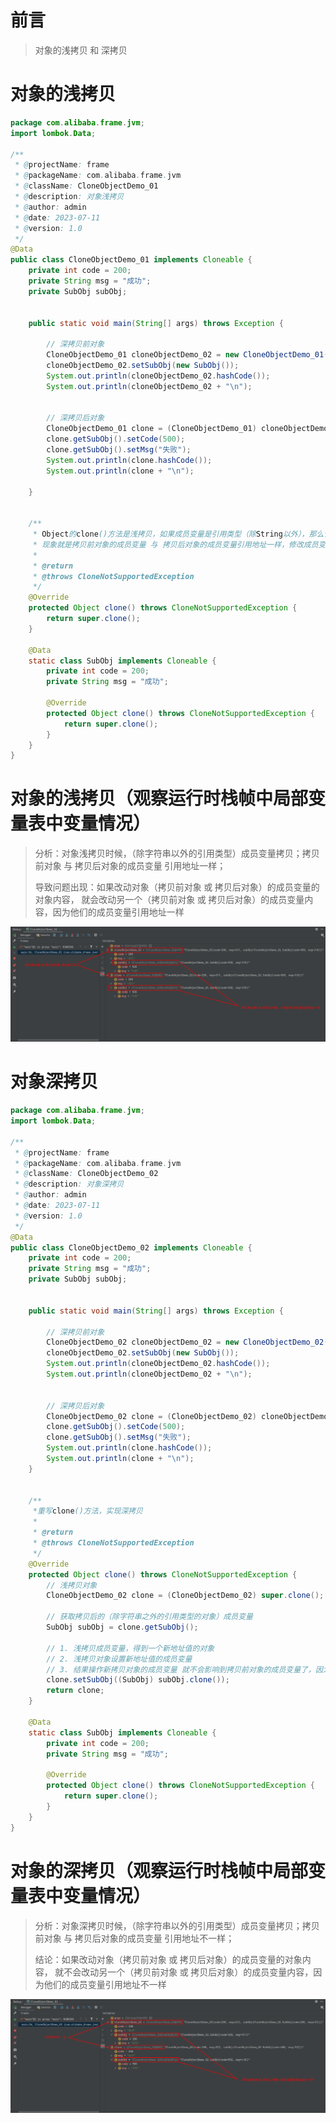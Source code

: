 # 前言

<font face="幼圆">

> 对象的浅拷贝 和 深拷贝

</font>

# 对象的浅拷贝

```java 
package com.alibaba.frame.jvm;
import lombok.Data;

/**
 * @projectName: frame
 * @packageName: com.alibaba.frame.jvm
 * @className: CloneObjectDemo_01
 * @description: 对象浅拷贝
 * @author: admin
 * @date: 2023-07-11
 * @version: 1.0
 */
@Data
public class CloneObjectDemo_01 implements Cloneable {
	private int code = 200;
	private String msg = "成功";
	private SubObj subObj;


	public static void main(String[] args) throws Exception {

		// 深拷贝前对象
		CloneObjectDemo_01 cloneObjectDemo_02 = new CloneObjectDemo_01();
		cloneObjectDemo_02.setSubObj(new SubObj());
		System.out.println(cloneObjectDemo_02.hashCode());
		System.out.println(cloneObjectDemo_02 + "\n");


		// 深拷贝后对象
		CloneObjectDemo_01 clone = (CloneObjectDemo_01) cloneObjectDemo_02.clone();
		clone.getSubObj().setCode(500);
		clone.getSubObj().setMsg("失败");
		System.out.println(clone.hashCode());
		System.out.println(clone + "\n");

	}


	/**
	 * Object的clone()方法是浅拷贝，如果成员变量是引用类型（除String以外），那么该成员变量拷贝的是引用地址；
	 * 现象就是拷贝前对象的成员变量 与 拷贝后对象的成员变量引用地址一样，修改成员变量里的内容会影响到另一个拷贝对象的成员变量的内容
	 *
	 * @return
	 * @throws CloneNotSupportedException
	 */
	@Override
	protected Object clone() throws CloneNotSupportedException {
		return super.clone();
	}

	@Data
	static class SubObj implements Cloneable {
		private int code = 200;
		private String msg = "成功";

		@Override
		protected Object clone() throws CloneNotSupportedException {
			return super.clone();
		}
	}
}
```

# 对象的浅拷贝（观察运行时栈帧中局部变量表中变量情况）

<font face="幼圆">

> 分析：对象浅拷贝时候，（除字符串以外的引用类型）成员变量拷贝；拷贝前对象 与 拷贝后对象的成员变量
> 引用地址一样；
>
> 导致问题出现：如果改动对象（拷贝前对象 或 拷贝后对象）的成员变量的对象内容，
> 就会改动另一个（拷贝前对象 或 拷贝后对象）的成员变量内容，因为他们的成员变量引用地址一样

</font>

![](./../../../assets/img/b/B_111.jpg)

# 对象深拷贝

```java 
package com.alibaba.frame.jvm;
import lombok.Data;

/**
 * @projectName: frame
 * @packageName: com.alibaba.frame.jvm
 * @className: CloneObjectDemo_02
 * @description: 对象深拷贝
 * @author: admin
 * @date: 2023-07-11
 * @version: 1.0
 */
@Data
public class CloneObjectDemo_02 implements Cloneable {
	private int code = 200;
	private String msg = "成功";
	private SubObj subObj;


	public static void main(String[] args) throws Exception {

		// 深拷贝前对象
		CloneObjectDemo_02 cloneObjectDemo_02 = new CloneObjectDemo_02();
		cloneObjectDemo_02.setSubObj(new SubObj());
		System.out.println(cloneObjectDemo_02.hashCode());
		System.out.println(cloneObjectDemo_02 + "\n");


		// 深拷贝后对象
		CloneObjectDemo_02 clone = (CloneObjectDemo_02) cloneObjectDemo_02.clone();
		clone.getSubObj().setCode(500);
		clone.getSubObj().setMsg("失败");
		System.out.println(clone.hashCode());
		System.out.println(clone + "\n");
	}


	/**
	 *重写clone()方法，实现深拷贝
	 * 
	 * @return
	 * @throws CloneNotSupportedException
	 */
	@Override
	protected Object clone() throws CloneNotSupportedException {
		// 浅拷贝对象
		CloneObjectDemo_02 clone = (CloneObjectDemo_02) super.clone();

		// 获取拷贝后的（除字符串之外的引用类型的对象）成员变量
		SubObj subObj = clone.getSubObj();

		// 1. 浅拷贝成员变量，得到一个新地址值的对象
		// 2. 浅拷贝对象设置新地址值的成员变量
		// 3. 结果操作新拷贝对象的成员变量 就不会影响到拷贝前对象的成员变量了，因为成员变量的引用地址不一样了
		clone.setSubObj((SubObj) subObj.clone());
		return clone;
	}

	@Data
	static class SubObj implements Cloneable {
		private int code = 200;
		private String msg = "成功";

		@Override
		protected Object clone() throws CloneNotSupportedException {
			return super.clone();
		}
	}
}
```

# 对象的深拷贝（观察运行时栈帧中局部变量表中变量情况）

<font face="幼圆">

> 分析：对象深拷贝时候，（除字符串以外的引用类型）成员变量拷贝；拷贝前对象 与 拷贝后对象的成员变量
> 引用地址不一样；
>
> 结论：如果改动对象（拷贝前对象 或 拷贝后对象）的成员变量的对象内容，
> 就不会改动另一个（拷贝前对象 或 拷贝后对象）的成员变量内容，因为他们的成员变量引用地址不一样

</font>

![](./../../../assets/img/b/B_112.png)


